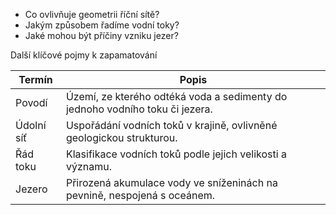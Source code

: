 
-   Co ovlivňuje geometrii říční sítě?
-   Jakým způsobem řadíme vodní toky?
-   Jaké mohou být příčiny vzniku jezer?


Další klíčové pojmy k zapamatování 

| Termín         | Popis                                                                 |
|----------------|-----------------------------------------------------------------------|
| Povodí         | Území, ze kterého odtéká voda a sedimenty do jednoho vodního toku či jezera. |
| Údolní síť     | Uspořádání vodních toků v krajině, ovlivněné geologickou strukturou.   |
| Řád toku       | Klasifikace vodních toků podle jejich velikosti a významu.            |
| Jezero         | Přirozená akumulace vody ve sníženinách na pevnině, nespojená s oceánem. |